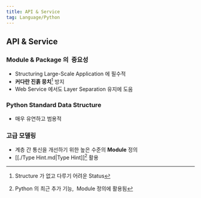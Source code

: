 ```yaml
---
title: API & Service
tag: Language/Python
---
```


## API & Service

### Module & Package 의 &nbsp;중요성

- Structuring Large-Scale Application 에 필수적
- **커다란 진흙 뭉치**[^1] 방지
- Web Service 에서도 Layer Separation 유지에 도움

### Python Standard Data Structure

- 매우 유연하고 범용적

### 고급 모델링

- 계층 간 통신을 개선하기 위한 높은 수준의 **Module** 정의
- [[./Type Hint.md|Type Hint]][^2] 활용

[^1]: Structure 가 없고 다루기 어려운 Status

[^2]: Python 의 최근 추가 기능, &nbsp;Module 정의에 활용됨

